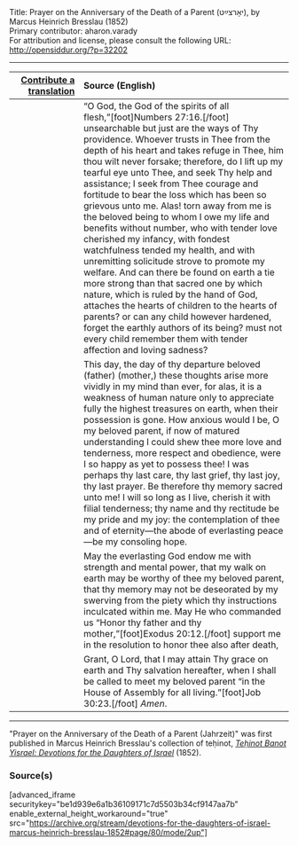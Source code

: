 <html>
<head></head>
<body>
Title: Prayer on the Anniversary of the Death of a Parent (יאָרצײַט), by Marcus Heinrich Bresslau (1852)<br />
Primary contributor: aharon.varady<br />
For attribution and license, please consult the following URL: <a href="http://opensiddur.org/?p=32202">http://opensiddur.org/?p=32202</a>
<p />
<hr />

<table style="margin-left: auto;margin-right: auto;" class="draggable">
<thead><tr><th id="x" style="text-align: right;"><a href="/contributing/upload/">Contribute a translation</a></th><th style="text-align: left;">Source (English)</th></tr></thead>
<tbody>
<tr><td style="vertical-align:top;" width="25%">
<div class="liturgy"><span lang="he">

</span></div></td>
 
<td style="vertical-align:top;">
<div class="english">
“O God, the God of the spirits of all flesh,”[foot]Numbers 27:16.[/foot] unsearchable but just are the ways of Thy providence. Whoever trusts in Thee from the depth of his heart and takes refuge in Thee, him thou wilt never forsake; therefore, do I lift up my tearful eye unto Thee, and seek Thy help and assistance; I seek from Thee courage and fortitude to bear the loss which has been so grievous unto me. Alas! torn away from me is the beloved being to whom I owe my life and benefits without number, who with tender love cherished my infancy, with fondest watchfulness tended my health, and with unremitting solicitude strove to promote my welfare. And can there be found on earth a tie more strong than that sacred one by which nature, which is ruled by the hand of God, attaches the hearts of children to the hearts of parents? or can any child however hardened, forget the earthly authors of its being? must not every child remember them with tender affection and loving sadness? 
</div></td></tr>


<tr><td style="vertical-align:top;">
<div class="liturgy"><span lang="he">

</span></div></td>
 
<td style="vertical-align:top;">
<div class="english">
This day, the day of thy departure beloved (father) (mother,) these thoughts arise more vividly in my mind than ever, for alas, it is a weakness of human nature only to appreciate fully the highest treasures on earth, when their possession is gone. How anxious would I be, O my beloved parent, if now of matured understanding I could shew thee more love and tenderness, more respect and obedience, were I so happy as yet to possess thee! I was perhaps thy last care, thy last grief, thy last joy, thy last prayer. Be therefore thy memory sacred unto me! I will so long as I live, cherish it with filial tenderness; thy name and thy rectitude be my pride and my joy: the contemplation of thee and of eternity—the abode of everlasting peace—be my consoling hope. 
</div></td></tr>


<tr><td style="vertical-align:top;">
<div class="liturgy"><span lang="he">

</span></div></td>
 
<td style="vertical-align:top;">
<div class="english">
May the everlasting God endow me with strength and mental power, that my walk on earth may be worthy of thee my beloved parent, that thy memory may not be deseorated by my swerving from the piety which thy instructions inculcated within me. May He who commanded us “Honor thy father and thy mother,”[foot]Exodus 20:12.[/foot] support me in the resolution to honor thee also after death, 
</div></td></tr>


<tr><td style="vertical-align:top;">
<div class="liturgy"><span lang="he">

</span></div></td>
 
<td style="vertical-align:top;">
<div class="english">
Grant, O Lord, that I may attain Thy grace on earth and Thy salvation hereafter, when I shall be called to meet my beloved parent “in the House of Assembly for all living.”[foot]Job 30:23.[/foot] <em>Amen</em>. 
</div></td></tr>
</tbody></table>

<hr />

"Prayer on the Anniversary of the Death of a Parent (Jahrzeit)" was first published in Marcus Heinrich Bresslau's collection of teḥinot, <em><a href="https://opensiddur.org/compilations/sifrei-tehinot/devotions-for-the-daughters-of-israel-by-marcus-heinrich-bresslau-1852/">Teḥinot Banot Yisrael: Devotions for the Daughters of Israel</a></em> (1852).

<h3>Source(s)</h3>

[advanced_iframe securitykey="be1d939e6a1b36109171c7d5503b34cf9147aa7b" enable_external_height_workaround="true" src="https://archive.org/stream/devotions-for-the-daughters-of-israel-marcus-heinrich-bresslau-1852#page/80/mode/2up"]

&nbsp;
</body>
</html>